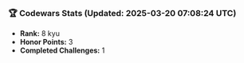 ### 🏆 Codewars Stats (Updated: 2025-03-20 07:08:24 UTC)

- **Rank:** 8 kyu
- **Honor Points:** 3
- **Completed Challenges:** 1

